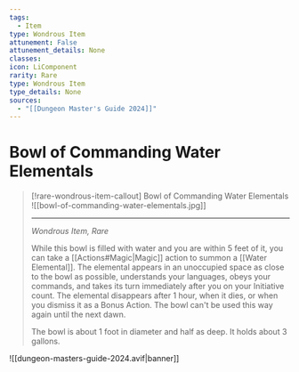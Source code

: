 ```yaml
---
tags:
  - Item
type: Wondrous Item
attunement: False
attunement_details: None
classes:
icon: LiComponent
rarity: Rare
type: Wondrous Item
type_details: None
sources: 
  - "[[Dungeon Master's Guide 2024]]"
---
```

# Bowl of Commanding Water Elementals
>[!rare-wondrous-item-callout] Bowl of Commanding Water Elementals
>![[bowl-of-commanding-water-elementals.jpg]]
>
>- - -
>_Wondrous Item, Rare_
>
>While this bowl is filled with water and you are within 5 feet of it, you can take a [[Actions#Magic\|Magic]] action to summon a [[Water Elemental]]. The elemental appears in an unoccupied space as close to the bowl as possible, understands your languages, obeys your commands, and takes its turn immediately after you on your Initiative count. The elemental disappears after 1 hour, when it dies, or when you dismiss it as a Bonus Action. The bowl can't be used this way again until the next dawn.
>
>The bowl is about 1 foot in diameter and half as deep. It holds about 3 gallons.


![[dungeon-masters-guide-2024.avif|banner]]
